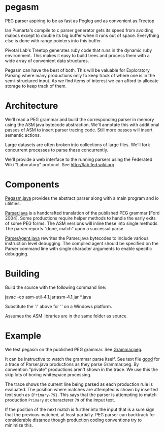 pegasm
======

PEG parser aspiring to be as fast as Pegleg and as convenient as Treetop

Ian Pumarta's compile to c parser generator gets its speed from avoiding malocs except to double
its big buffer when it runs out of space. Everything else is done with range pointers into this buffer.

Pivotal Lab's Treetop generates ruby code that runs in the dynamic ruby environment. This makes it easy
to build trees and process them with a wide array of convenient data structures.

Pegasm can have the best of both. This will be valuable for Exploratory Parsing where many productions
only to keep track of where one is in the semi-structured input. As we find items of interest we can
afford to allocate storage to keep track of them.

Architecture
============

We'll read a PEG grammar and build the corresponding parser in memory using the ASM java bytecode
abstraction. We'll annotate this with additional passes of ASM to insert parser tracing code. Still
more passes will insert semantic actions.

Large datasets are often broken into collections of large files. We'll fork concurrent processes to
parse these concurrently.

We'll provide a web interface to the running parsers using the Federated Wiki "Laboratory" protocol.
See http://lab.fed.wiki.org

Components
==========

[Pegasm.java](https://github.com/WardCunningham/pegasm/blob/master/Pegasm.java)
provides the abstract parser along with a main program and io utilities.

[Parser.java](https://github.com/WardCunningham/pegasm/blob/master/Parser.java)
is a handcrafted translation of the published PEG grammar [Ford 2004].
Some productions require helper methods to handle the early exits of some PEG forms. The ASM versions
will inline these into single methods. The parser reports "done, match" upon a successul parse.

[ParserAgent.java](https://github.com/WardCunningham/pegasm/blob/master/ParserAgent.java)
rewrites the Parser.java bytecodes to include various instruction level debugging. 
The compiled agent should be specified on the Parser command line with single character arguments
to enable specific debugging.

Building
========

Build the source with the following command line: 

javac -cp asm-util-4.1.jar:asm-4.1.jar *.java

Substitute the ':' above for '\' on a Windows platform.

Assumes the ASM libraries are in the same folder as source.


Example
=======

We test pegasm on the published PEG grammar. 
See [Grammar.peg](https://github.com/WardCunningham/pegasm/blob/master/Grammar.peg).

It can be instructive to watch the grammar parse itself.
See text file [good](https://github.com/WardCunningham/pegasm/blob/master/good) for a trace of 
Parser.java productions as they parse Grammar.peg. By convention "private" productions
aren't shown in the trace. We use this the skip lots of boring whitespace processing.

The trace shows the current line being parsed as each production rule is evaluated. The
position where matches are attempted is shown by inserted text such as `{Primary-79}`.
This says that the parser is attempting to match production `Primary` at characterer `79`
of the imput text.

If the position of the next match is further into the input that is 
a sure sign that the previous matched, at least partially. PEG parser can backtrack 
for considerable distance though production coding conventions try to minimize this.
